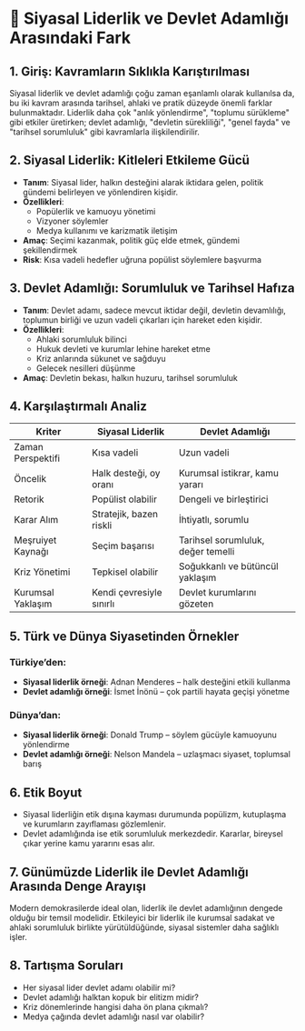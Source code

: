 # 📘 Siyasal Liderlik ve Devlet Adamlığı Arasındaki Fark

## 1. Giriş: Kavramların Sıklıkla Karıştırılması

Siyasal liderlik ve devlet adamlığı çoğu zaman eşanlamlı olarak kullanılsa da, bu iki kavram arasında tarihsel, ahlaki ve pratik düzeyde önemli farklar bulunmaktadır. Liderlik daha çok "anlık yönlendirme", "toplumu sürükleme" gibi etkiler üretirken; devlet adamlığı, "devletin sürekliliği", "genel fayda" ve "tarihsel sorumluluk" gibi kavramlarla ilişkilendirilir.

## 2. Siyasal Liderlik: Kitleleri Etkileme Gücü

- **Tanım**: Siyasal lider, halkın desteğini alarak iktidara gelen, politik gündemi belirleyen ve yönlendiren kişidir.
- **Özellikleri**:
  - Popülerlik ve kamuoyu yönetimi
  - Vizyoner söylemler
  - Medya kullanımı ve karizmatik iletişim
- **Amaç**: Seçimi kazanmak, politik güç elde etmek, gündemi şekillendirmek
- **Risk**: Kısa vadeli hedefler uğruna popülist söylemlere başvurma

## 3. Devlet Adamlığı: Sorumluluk ve Tarihsel Hafıza

- **Tanım**: Devlet adamı, sadece mevcut iktidar değil, devletin devamlılığı, toplumun birliği ve uzun vadeli çıkarları için hareket eden kişidir.
- **Özellikleri**:
  - Ahlaki sorumluluk bilinci
  - Hukuk devleti ve kurumlar lehine hareket etme
  - Kriz anlarında sükunet ve sağduyu
  - Gelecek nesilleri düşünme
- **Amaç**: Devletin bekası, halkın huzuru, tarihsel sorumluluk

## 4. Karşılaştırmalı Analiz

| Kriter            | Siyasal Liderlik         | Devlet Adamlığı                    |
| ----------------- | ------------------------ | ---------------------------------- |
| Zaman Perspektifi | Kısa vadeli              | Uzun vadeli                        |
| Öncelik           | Halk desteği, oy oranı   | Kurumsal istikrar, kamu yararı     |
| Retorik           | Popülist olabilir        | Dengeli ve birleştirici            |
| Karar Alım        | Stratejik, bazen riskli  | İhtiyatlı, sorumlu                 |
| Meşruiyet Kaynağı | Seçim başarısı           | Tarihsel sorumluluk, değer temelli |
| Kriz Yönetimi     | Tepkisel olabilir        | Soğukkanlı ve bütüncül yaklaşım    |
| Kurumsal Yaklaşım | Kendi çevresiyle sınırlı | Devlet kurumlarını gözeten         |

## 5. Türk ve Dünya Siyasetinden Örnekler

### Türkiye’den:

- **Siyasal liderlik örneği**: Adnan Menderes – halk desteğini etkili kullanma
- **Devlet adamlığı örneği**: İsmet İnönü – çok partili hayata geçişi yönetme

### Dünya’dan:

- **Siyasal liderlik örneği**: Donald Trump – söylem gücüyle kamuoyunu yönlendirme
- **Devlet adamlığı örneği**: Nelson Mandela – uzlaşmacı siyaset, toplumsal barış

## 6. Etik Boyut

- Siyasal liderliğin etik dışına kayması durumunda popülizm, kutuplaşma ve kurumların zayıflaması gözlemlenir.
- Devlet adamlığında ise etik sorumluluk merkezdedir. Kararlar, bireysel çıkar yerine kamu yararını esas alır.

## 7. Günümüzde Liderlik ile Devlet Adamlığı Arasında Denge Arayışı

Modern demokrasilerde ideal olan, liderlik ile devlet adamlığının dengede olduğu bir temsil modelidir. Etkileyici bir liderlik ile kurumsal sadakat ve ahlaki sorumluluk birlikte yürütüldüğünde, siyasal sistemler daha sağlıklı işler.

## 8. Tartışma Soruları

- Her siyasal lider devlet adamı olabilir mi?
- Devlet adamlığı halktan kopuk bir elitizm midir?
- Kriz dönemlerinde hangisi daha ön plana çıkmalı?
- Medya çağında devlet adamlığı nasıl var olabilir?
